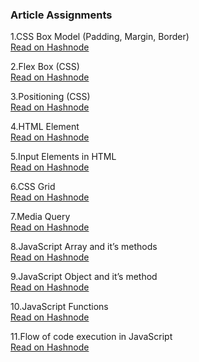 ### Article Assignments

1.CSS Box Model (Padding, Margin, Border)<br>
[Read on Hashnode](https://vsagar.hashnode.dev/css-box-model-padding-margin-border)

2.Flex Box (CSS)<br>
[Read on Hashnode](https://vsagar.hashnode.dev/flex-box-in-css)

3.Positioning (CSS)<br>
[Read on Hashnode](https://vsagar.hashnode.dev/positioning-css)

4.HTML Element<br>
[Read on Hashnode](https://vsagar.hashnode.dev/html-element)

5.Input Elements in HTML<br>
[Read on Hashnode](https://vsagar.hashnode.dev/input-elements-in-html)

6.CSS Grid<br>
[Read on Hashnode](https://vsagar.hashnode.dev/css-grid)

7.Media Query<br>
[Read on Hashnode](https://vsagar.hashnode.dev/media-query)


8.JavaScript Array and it’s methods<br>
[Read on Hashnode](https://vsagar.hashnode.dev/javascript-array-and-its-methods)


9.JavaScript Object and it’s method<br>
[Read on Hashnode](https://vsagar.hashnode.dev/javascript-object-and-its-method)


10.JavaScript Functions<br>
[Read on Hashnode](https://vsagar.hashnode.dev/javascript-functions)


11.Flow of code execution in JavaScript<br>
[Read on Hashnode](https://vsagar.hashnode.dev/the-flow-of-code-execution-in-javascript)